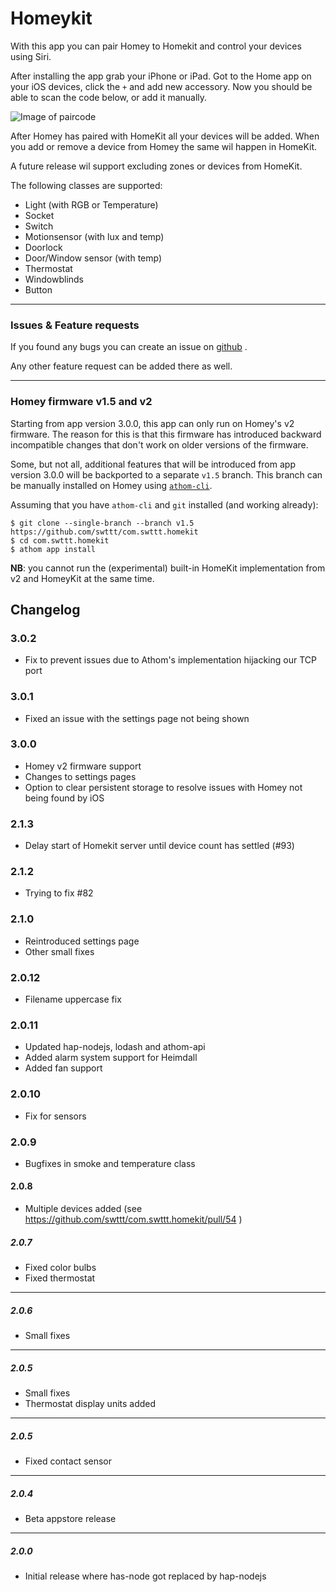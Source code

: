 # Homeykit

With this app you can pair Homey to Homekit and control your devices using Siri.

After installing the app grab your iPhone or iPad.
Got to the Home app on your iOS devices, click the `+` and add new accessory.
Now you should be able to scan the code below, or add it manually.

![Image of paircode](https://github.com/swttt/com.swttt.homekit/raw/master/code.png)

After Homey has paired with HomeKit all your devices will be added. When you add or remove a device from Homey the same wil happen in HomeKit.

A future release wil support excluding zones or devices from HomeKit.

The following classes are supported:
- Light (with RGB or Temperature)
- Socket
- Switch
- Motionsensor (with lux and temp)
- Doorlock
- Door/Window sensor (with temp)
- Thermostat
- Windowblinds
- Button

---

### Issues & Feature requests

If you found any bugs you can create an issue on [github](https://github.com/swttt/com.swttt.homekit) .

Any other feature request can be added there as well.

---

### Homey firmware v1.5 and v2

Starting from app version 3.0.0, this app can only run on Homey's v2 firmware. The reason for this is that this firmware has introduced backward incompatible changes that don't work on older versions of the firmware.

Some, but not all, additional features that will be introduced from app version 3.0.0 will be backported to a separate `v1.5` branch. This branch can be manually installed on Homey using [`athom-cli`](https://www.npmjs.com/package/athom-cli).

Assuming that you have `athom-cli` and `git` installed (and working already):

```
$ git clone --single-branch --branch v1.5 https://github.com/swttt/com.swttt.homekit
$ cd com.swttt.homekit
$ athom app install
```

**NB**: you cannot run the (experimental) built-in HomeKit implementation from v2 and HomeyKit at the same time.

## Changelog

### 3.0.2

- Fix to prevent issues due to Athom's implementation hijacking our TCP port

### 3.0.1

- Fixed an issue with the settings page not being shown

### 3.0.0

- Homey v2 firmware support
- Changes to settings pages
- Option to clear persistent storage to resolve issues with Homey not being found by iOS

### 2.1.3

- Delay start of Homekit server until device count has settled (#93)

### 2.1.2
- Trying to fix #82

### 2.1.0
- Reintroduced settings page
- Other small fixes

### 2.0.12
- Filename uppercase fix

### 2.0.11
- Updated hap-nodejs, lodash and athom-api
- Added alarm system support for Heimdall
- Added fan support

### 2.0.10
- Fix for sensors

### 2.0.9
- Bugfixes in smoke and temperature class

#### 2.0.8
- Multiple devices added (see https://github.com/swttt/com.swttt.homekit/pull/54 )

##### 2.0.7
- Fixed color bulbs
- Fixed thermostat

---

##### 2.0.6
- Small fixes

---

##### 2.0.5
- Small fixes
- Thermostat display units added

---

##### 2.0.5
- Fixed contact sensor

---

##### 2.0.4
- Beta appstore release

---

##### 2.0.0
- Initial release where has-node got replaced by hap-nodejs
